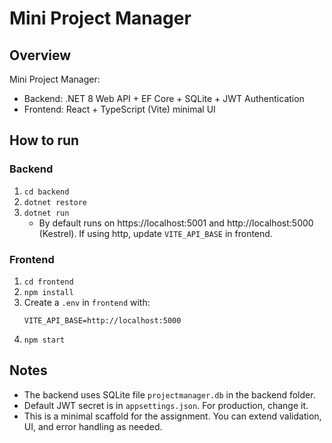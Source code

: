 # Mini Project Manager

## Overview
Mini Project Manager:
- Backend: .NET 8 Web API + EF Core + SQLite + JWT Authentication
- Frontend: React + TypeScript (Vite) minimal UI

## How to run

### Backend
1. `cd backend`
2. `dotnet restore`
3. `dotnet run`
   - By default runs on https://localhost:5001 and http://localhost:5000 (Kestrel). If using http, update `VITE_API_BASE` in frontend.

### Frontend
1. `cd frontend`
2. `npm install`
3. Create a `.env` in `frontend` with:
   ```
   VITE_API_BASE=http://localhost:5000
   ```
4. `npm start`

## Notes
- The backend uses SQLite file `projectmanager.db` in the backend folder.
- Default JWT secret is in `appsettings.json`. For production, change it.
- This is a minimal scaffold for the assignment. You can extend validation, UI, and error handling as needed.
